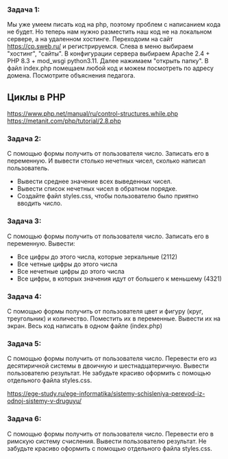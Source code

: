 ### Задача 1:

Мы уже умеем писать код на php, поэтому проблем с написанием кода не будет. Но теперь нам нужно разместить наш код не на локальном сервере, а на удаленном хостинге.
Переходоим на сайт https://cp.sweb.ru/ и регистрируемся. 
Слева в меню выбираем "хостинг", "сайты". В конфигурации сервера выбираем Apache 2.4 + PHP 8.3 + mod_wsgi python3.11.
Далее нажимаем "открыть папку". В файл index.php помещаем любой код и можем посмотреть по адресу домена.
Посмотрите объяснения педагога.

##
## Циклы в PHP

https://www.php.net/manual/ru/control-structures.while.php
https://metanit.com/php/tutorial/2.8.php

### Задача 2:

С помощью формы получить от пользователя число. Записать его в переменную. И вывести столько нечетных чисел, сколько написал пользователь. 
+ Вывести среднее значение всех выведенных чисел. 
+ Вывести список нечетных чисел в обратном порядке.
+ Создайте файл styles.css, чтобы пользователю было приятно вводить число.


### Задача 3:

С помощью формы получить от пользователя число. Записать его в переменную. Вывести:
+ Все цифры до этого числа, которые зеркальные (2112)
+ Все четные цифры до этого числа
+ Все нечетные цифры до этого числа
+ Все цифры, в которых значения идут от большего к меньшему (4321)

### Задача 4:

С помощью формы получить от пользователя цвет и фигуру (круг, треугольник) и количество. Поместить их в переменные. Вывести их на экран. Весь код написать в одном файле (index.php)

### Задача 5:

С помощью формы получить от пользователя число. Перевести его из десятиричной системы в двоичную и шестнадцатеричную. Вывести пользователю результат. Не забудьте красиво оформить с помощью отдельного файла styles.css. 

https://ege-study.ru/ege-informatika/sistemy-schisleniya-perevod-iz-odnoj-sistemy-v-druguyu/

### Задача 6:

С помощью формы получить от пользователя число. Перевести его в римскую систему счисления. Вывести пользователю результат. Не забудьте красиво оформить с помощью отдельного файла styles.css.